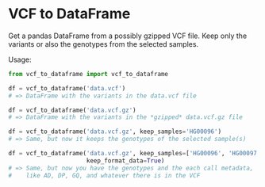 # VCF to DataFrame

Get a pandas DataFrame from a possibly gzipped VCF file. Keep only the variants
or also the genotypes from the selected samples.

Usage:

```python
from vcf_to_dataframe import vcf_to_dataframe

df = vcf_to_dataframe('data.vcf')
# => DataFrame with the variants in the data.vcf file

df = vcf_to_dataframe('data.vcf.gz')
# => DataFrame with the variants in the *gzipped* data.vcf.gz file

df = vcf_to_dataframe('data.vcf.gz', keep_samples='HG00096')
# => Same, but now it keeps the genotypes of the selected sample(s)

df = vcf_to_dataframe('data.vcf.gz', keep_samples=['HG00096', 'HG00097'],
                      keep_format_data=True)
# => Same, but now you have the genotypes and the each call metadata,
#    like AD, DP, GQ, and whatever there is in the VCF
```

